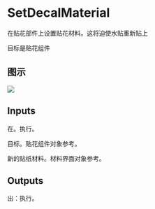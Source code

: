 # SetDecalMaterial

在贴花部件上设置贴花材料。这将迫使水贴重新贴上

目标是贴花组件

## 图示

![]($-20221218-20333887.png)

## Inputs

在。执行。

目标。贴花组件对象参考。

新的贴纸材料。材料界面对象参考。  

## Outputs

出：执行。

